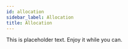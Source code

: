 ```yaml
---
id: allocation
sidebar_label: Allocation
title: Allocation
---
```


This is placeholder text. Enjoy it while you can.

<br>
